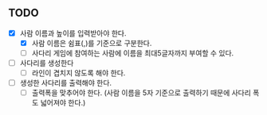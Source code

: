 ## TODO

- [x] 사람 이름과 높이를 입력받아야 한다.
    - [x] 사람 이름은 쉼표(,)를 기준으로 구분한다.
    - [ ] 사다리 게임에 참여하는 사람에 이름을 최대5글자까지 부여할 수 있다.
- [ ] 사다리를 생성한다
    - [ ] 라인이 겹치지 않도록 해야 한다.
- [ ] 생성한 사다리를 출력해야 한다.
    - [ ] 출력폭을 맞추어야 한다. (사람 이름을 5자 기준으로 출력하기 때문에 사다리 폭도 넓어져야 한다.)